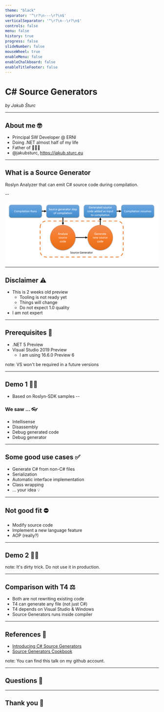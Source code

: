 ```yaml
---
theme: "black"
separator: '^\r?\n---\r?\n$'
verticalSeparator: '^\r?\n--\r?\n$'
controls: false
menu: false
history: true
progress: false
slideNumber: false
mouseWheel: true
enableMenu: false
enableChalkboard: false
enableTitleFooter: false
---
```


# C# Source Generators

_by Jakub Šturc_

---

## About me 🤓

* Principal SW Developer @ ERNI
* Doing .NET almost half of my life
* Father of 👧👦👶
* @jakubsturc, https://jakub.sturc.eu

---

## What is a Source Generator

Roslyn Analyzer that can emit C# source code during compilation.

--

![Source Generator](source-generator.png)

---

## Disclaimer ⚠

* This is 2 weeks old preview
  * Tooling is not ready yet
  * Things will change
  * Do not expect 1.0 quality
* I am not expert

---

## Prerequisites 📌

* .NET 5 Preview
* Visual Studio 2019 Preview
  * I am using 16.6.0 Preview 6

note:
VS won't be required in a future versions

---

## Demo 1 👨‍💻

* Based on Roslyn-SDK samples
--

### We saw ... 👓

* Intellisense
* Disassembly
* Debug generated code
* Debug generator

---

## Some good use cases ✅

* Generate C# from non-C# files
* Serialization
* Automatic interface implementation
* Class wrapping
* ... your idea 💡

---

## Not good fit ⛔

* Modify source code
* Implement a new language feature
* AOP (really?)

---

## Demo 2 👨‍💻

note: It's dirty trick. Do not use it in production.

---

## Comparison with T4 ⚖

* Both are not rewriting existing code
* T4 can generate any file (not just C#)
* T4 depends on Visual Studio & Windows
* Source Generators runs inside compiler

---

## References 🔗

* [Introducing C# Source Generators](https://devblogs.microsoft.com/dotnet/introducing-c-source-generators/)
* [Source Generators Cookbook](https://github.com/dotnet/roslyn/blob/master/docs/features/source-generators.cookbook.md)

note: You can find this talk on my github account.

---

## Questions 🤔

---

## Thank you 🍻
